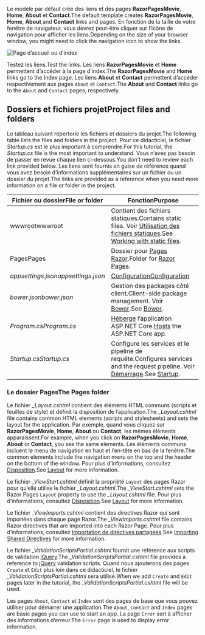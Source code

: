 <span data-ttu-id="65486-101">Le modèle par défaut crée des liens et des pages **RazorPagesMovie**, **Home**, **About** et **Contact**.</span><span class="sxs-lookup"><span data-stu-id="65486-101">The default template creates **RazorPagesMovie**, **Home**, **About** and **Contact** links and pages.</span></span> <span data-ttu-id="65486-102">En fonction de la taille de votre fenêtre de navigateur, vous devrez peut-être cliquer sur l’icône de navigation pour afficher les liens.</span><span class="sxs-lookup"><span data-stu-id="65486-102">Depending on the size of your browser window, you might need to click the navigation icon to show the links.</span></span>

![Page d’accueil ou d’index](../../tutorials/razor-pages/razor-pages-start/_static/home2.png)

<span data-ttu-id="65486-104">Testez les liens.</span><span class="sxs-lookup"><span data-stu-id="65486-104">Test the links.</span></span> <span data-ttu-id="65486-105">Les liens **RazorPagesMovie** et **Home** permettent d’accéder à la page d’index.</span><span class="sxs-lookup"><span data-stu-id="65486-105">The **RazorPagesMovie** and **Home** links go to the Index page.</span></span> <span data-ttu-id="65486-106">Les liens **About** et **Contact** permettent d’accéder respectivement aux pages `About` et `Contact`.</span><span class="sxs-lookup"><span data-stu-id="65486-106">The **About** and **Contact** links go to the `About` and `Contact` pages, respectively.</span></span>

## <a name="project-files-and-folders"></a><span data-ttu-id="65486-107">Dossiers et fichiers projet</span><span class="sxs-lookup"><span data-stu-id="65486-107">Project files and folders</span></span>

<span data-ttu-id="65486-108">Le tableau suivant répertorie les fichiers et dossiers du projet.</span><span class="sxs-lookup"><span data-stu-id="65486-108">The following table lists the files and folders in the project.</span></span> <span data-ttu-id="65486-109">Pour ce didacticiel, le fichier *Startup.cs* est le plus important à comprendre.</span><span class="sxs-lookup"><span data-stu-id="65486-109">For this tutorial, the *Startup.cs* file is the most important to understand.</span></span> <span data-ttu-id="65486-110">Vous n’avez pas besoin de passer en revue chaque lien ci-dessous.</span><span class="sxs-lookup"><span data-stu-id="65486-110">You don't need to review each link provided below.</span></span> <span data-ttu-id="65486-111">Les liens sont fournis en guise de référence quand vous avez besoin d’informations supplémentaires sur un fichier ou un dossier du projet.</span><span class="sxs-lookup"><span data-stu-id="65486-111">The links are provided as a reference when you need more information on a file or folder in the project.</span></span>

| <span data-ttu-id="65486-112">Fichier ou dossier</span><span class="sxs-lookup"><span data-stu-id="65486-112">File or folder</span></span>              | <span data-ttu-id="65486-113">Fonction</span><span class="sxs-lookup"><span data-stu-id="65486-113">Purpose</span></span> |
| ----------------- | ------------ | 
| <span data-ttu-id="65486-114">wwwroot</span><span class="sxs-lookup"><span data-stu-id="65486-114">wwwroot</span></span> | <span data-ttu-id="65486-115">Contient des fichiers statiques.</span><span class="sxs-lookup"><span data-stu-id="65486-115">Contains static files.</span></span> <span data-ttu-id="65486-116">Voir [Utilisation des fichiers statiques](xref:fundamentals/static-files).</span><span class="sxs-lookup"><span data-stu-id="65486-116">See [Working with static files](xref:fundamentals/static-files).</span></span> |
| <span data-ttu-id="65486-117">Pages</span><span class="sxs-lookup"><span data-stu-id="65486-117">Pages</span></span> | <span data-ttu-id="65486-118">Dossier pour [Pages Razor](xref:mvc/razor-pages/index).</span><span class="sxs-lookup"><span data-stu-id="65486-118">Folder for [Razor Pages](xref:mvc/razor-pages/index).</span></span> | 
| <span data-ttu-id="65486-119">*appsettings.json*</span><span class="sxs-lookup"><span data-stu-id="65486-119">*appsettings.json*</span></span> | [<span data-ttu-id="65486-120">Configuration</span><span class="sxs-lookup"><span data-stu-id="65486-120">Configuration</span></span>](xref:fundamentals/configuration) |
| <span data-ttu-id="65486-121">*bower.json*</span><span class="sxs-lookup"><span data-stu-id="65486-121">*bower.json*</span></span> | <span data-ttu-id="65486-122">Gestion des packages côté client.</span><span class="sxs-lookup"><span data-stu-id="65486-122">Client-side package management.</span></span> <span data-ttu-id="65486-123">Voir [Bower](xref:client-side/bower).</span><span class="sxs-lookup"><span data-stu-id="65486-123">See [Bower](xref:client-side/bower).</span></span>|
| <span data-ttu-id="65486-124">*Program.cs*</span><span class="sxs-lookup"><span data-stu-id="65486-124">*Program.cs*</span></span> | <span data-ttu-id="65486-125">[Héberge](xref:fundamentals/hosting) l’application ASP.NET Core.</span><span class="sxs-lookup"><span data-stu-id="65486-125">[Hosts](xref:fundamentals/hosting) the ASP.NET Core app.</span></span>|
| <span data-ttu-id="65486-126">*Startup.cs*</span><span class="sxs-lookup"><span data-stu-id="65486-126">*Startup.cs*</span></span> | <span data-ttu-id="65486-127">Configure les services et le pipeline de requête.</span><span class="sxs-lookup"><span data-stu-id="65486-127">Configures services and the request pipeline.</span></span> <span data-ttu-id="65486-128">Voir [Démarrage](xref:fundamentals/startup).</span><span class="sxs-lookup"><span data-stu-id="65486-128">See [Startup](xref:fundamentals/startup).</span></span>|

### <a name="the-pages-folder"></a><span data-ttu-id="65486-129">Le dossier Pages</span><span class="sxs-lookup"><span data-stu-id="65486-129">The Pages folder</span></span>

<span data-ttu-id="65486-130">Le fichier *_Layout.cshtml* contient des éléments HTML communs (scripts et feuilles de style) et définit la disposition de l’application.</span><span class="sxs-lookup"><span data-stu-id="65486-130">The *_Layout.cshtml* file contains common HTML elements (scripts and stylesheets) and sets the layout for the application.</span></span> <span data-ttu-id="65486-131">Par exemple, quand vous cliquez sur **RazorPagesMovie**, **Home**, **About** ou **Contact**, les mêmes éléments apparaissent.</span><span class="sxs-lookup"><span data-stu-id="65486-131">For example, when you click on **RazorPagesMovie**, **Home**, **About** or **Contact**, you see the same elements.</span></span> <span data-ttu-id="65486-132">Les éléments communs incluent le menu de navigation en haut et l’en-tête en bas de la fenêtre.</span><span class="sxs-lookup"><span data-stu-id="65486-132">The common elements include the navigation menu on the top and the header on the bottom of the window.</span></span> <span data-ttu-id="65486-133">Pour plus d’informations, consultez [Disposition](xref:mvc/views/layout).</span><span class="sxs-lookup"><span data-stu-id="65486-133">See [Layout](xref:mvc/views/layout) for more information.</span></span>

<span data-ttu-id="65486-134">Le fichier *_ViewStart.cshtml* définit la propriété `Layout` des pages Razor pour qu’elle utilise le fichier *_Layout.cshtml*.</span><span class="sxs-lookup"><span data-stu-id="65486-134">The *_ViewStart.cshtml* sets the Razor Pages `Layout` property to use the *_Layout.cshtml* file.</span></span> <span data-ttu-id="65486-135">Pour plus d’informations, consultez [Disposition](xref:mvc/views/layout).</span><span class="sxs-lookup"><span data-stu-id="65486-135">See [Layout](xref:mvc/views/layout) for more information.</span></span>

<span data-ttu-id="65486-136">Le fichier *_ViewImports.cshtml* contient des directives Razor qui sont importées dans chaque page Razor.</span><span class="sxs-lookup"><span data-stu-id="65486-136">The *_ViewImports.cshtml* file contains Razor directives that are imported into each Razor Page.</span></span> <span data-ttu-id="65486-137">Pour plus d’informations, consultez [Importation de directives partagées](xref:mvc/views/layout#importing-shared-directives).</span><span class="sxs-lookup"><span data-stu-id="65486-137">See [Importing Shared Directives](xref:mvc/views/layout#importing-shared-directives) for more information.</span></span>

<span data-ttu-id="65486-138">Le fichier *_ValidationScriptsPartial.cshtml* fournit une référence aux scripts de validation [jQuery](https://jquery.com/).</span><span class="sxs-lookup"><span data-stu-id="65486-138">The *_ValidationScriptsPartial.cshtml* file provides a reference to [jQuery](https://jquery.com/) validation scripts.</span></span> <span data-ttu-id="65486-139">Quand nous ajouterons des pages `Create` et `Edit` plus loin dans ce didacticiel, le fichier *_ValidationScriptsPartial.cshtml* sera utilisé.</span><span class="sxs-lookup"><span data-stu-id="65486-139">When we add `Create` and `Edit` pages later in the tutorial, the *_ValidationScriptsPartial.cshtml* file will be used.</span></span>

<span data-ttu-id="65486-140">Les pages `About`, `Contact` et `Index` sont des pages de base que vous pouvez utiliser pour démarrer une application.</span><span class="sxs-lookup"><span data-stu-id="65486-140">The `About`, `Contact` and `Index` pages are basic pages you can use to start an app.</span></span> <span data-ttu-id="65486-141">La page `Error` sert à afficher des informations d’erreur.</span><span class="sxs-lookup"><span data-stu-id="65486-141">The `Error` page is used to display error information.</span></span>